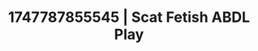 ---
categories:
- Femdom wrestling
- Flushed cheeks
- Subtle dominance
- Vintage boudoir
- Erotic tension
image: /assets/images/1747787855545.jpg
layout: post
seo:
  description: Featured content with exclusive ABDL Play, Scat Fetish. HD images available.
  keywords: ABDL Play, Scat Fetish
  og_image: /assets/images/1747787855545.jpg
  schema_type: VisualArtwork
tags:
- ABDL Play
- '#1747787855545'
- Scat Fetish
title: 1747787855545 | Scat Fetish ABDL Play
---